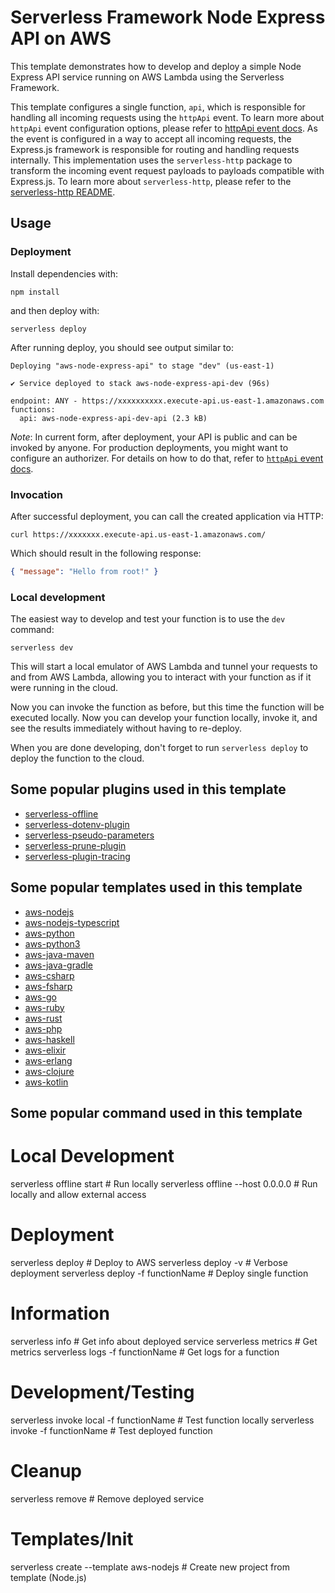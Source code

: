 <!--
title: 'Serverless Framework Node Express API on AWS'
description: 'This template demonstrates how to develop and deploy a simple Node Express API running on AWS Lambda using the Serverless Framework.'
layout: Doc
framework: v4
platform: AWS
language: nodeJS
priority: 1
authorLink: 'https://github.com/serverless'
authorName: 'Serverless, Inc.'
authorAvatar: 'https://avatars1.githubusercontent.com/u/13742415?s=200&v=4'
-->

# Serverless Framework Node Express API on AWS

This template demonstrates how to develop and deploy a simple Node Express API service running on AWS Lambda using the Serverless Framework.

This template configures a single function, `api`, which is responsible for handling all incoming requests using the `httpApi` event. To learn more about `httpApi` event configuration options, please refer to [httpApi event docs](https://www.serverless.com/framework/docs/providers/aws/events/http-api/). As the event is configured in a way to accept all incoming requests, the Express.js framework is responsible for routing and handling requests internally. This implementation uses the `serverless-http` package to transform the incoming event request payloads to payloads compatible with Express.js. To learn more about `serverless-http`, please refer to the [serverless-http README](https://github.com/dougmoscrop/serverless-http).

## Usage

### Deployment

Install dependencies with:

```
npm install
```

and then deploy with:

```
serverless deploy
```

After running deploy, you should see output similar to:

```
Deploying "aws-node-express-api" to stage "dev" (us-east-1)

✔ Service deployed to stack aws-node-express-api-dev (96s)

endpoint: ANY - https://xxxxxxxxxx.execute-api.us-east-1.amazonaws.com
functions:
  api: aws-node-express-api-dev-api (2.3 kB)
```

_Note_: In current form, after deployment, your API is public and can be invoked by anyone. For production deployments, you might want to configure an authorizer. For details on how to do that, refer to [`httpApi` event docs](https://www.serverless.com/framework/docs/providers/aws/events/http-api/).

### Invocation

After successful deployment, you can call the created application via HTTP:

```
curl https://xxxxxxx.execute-api.us-east-1.amazonaws.com/
```

Which should result in the following response:

```json
{ "message": "Hello from root!" }
```

### Local development

The easiest way to develop and test your function is to use the `dev` command:

```
serverless dev
```

This will start a local emulator of AWS Lambda and tunnel your requests to and from AWS Lambda, allowing you to interact with your function as if it were running in the cloud.

Now you can invoke the function as before, but this time the function will be executed locally. Now you can develop your function locally, invoke it, and see the results immediately without having to re-deploy.

When you are done developing, don't forget to run `serverless deploy` to deploy the function to the cloud.

## Some popular plugins used in this template

-   [serverless-offline](https://www.serverless.com/plugins/serverless-offline)
-   [serverless-dotenv-plugin](https://www.serverless.com/plugins/serverless-dotenv-plugin)
-   [serverless-pseudo-parameters](https://www.serverless.com/plugins/serverless-pseudo-parameters)
-   [serverless-prune-plugin](https://www.serverless.com/plugins/serverless-prune-plugin)
-   [serverless-plugin-tracing](https://www.serverless.com/plugins/serverless-plugin-tracing)

## Some popular templates used in this template

-   [aws-nodejs](https://www.serverless.com/framework/docs/providers/aws/cli-reference/create#aws-nodejs)
-   [aws-nodejs-typescript](https://www.serverless.com/framework/docs/providers/aws/cli-reference/create#aws-nodejs-typescript)
-   [aws-python](https://www.serverless.com/framework/docs/providers/aws/cli-reference/create#aws-python)
-   [aws-python3](https://www.serverless.com/framework/docs/providers/aws/cli-reference/create#aws-python3)
-   [aws-java-maven](https://www.serverless.com/framework/docs/providers/aws/cli-reference/create#aws-java-maven)
-   [aws-java-gradle](https://www.serverless.com/framework/docs/providers/aws/cli-reference/create#aws-java-gradle)
-   [aws-csharp](https://www.serverless.com/framework/docs/providers/aws/cli-reference/create#aws-csharp)
-   [aws-fsharp](https://www.serverless.com/framework/docs/providers/aws/cli-reference/create#aws-fsharp)
-   [aws-go](https://www.serverless.com/framework/docs/providers/aws/cli-reference/create#aws-go)
-   [aws-ruby](https://www.serverless.com/framework/docs/providers/aws/cli-reference/create#aws-ruby)
-   [aws-rust](https://www.serverless.com/framework/docs/providers/aws/cli-reference/create#aws-rust)
-   [aws-php](https://www.serverless.com/framework/docs/providers/aws/cli-reference/create#aws-php)
-   [aws-haskell](https://www.serverless.com/framework/docs/providers/aws/cli-reference/create#aws-haskell)
-   [aws-elixir](https://www.serverless.com/framework/docs/providers/aws/cli-reference/create#aws-elixir)
-   [aws-erlang](https://www.serverless.com/framework/docs/providers/aws/cli-reference/create#aws-erlang)
-   [aws-clojure](https://www.serverless.com/framework/docs/providers/aws/cli-reference/create#aws-clojure)
-   [aws-kotlin](https://www.serverless.com/framework/docs/providers/aws/cli-reference/create#aws-kotlin)

## Some popular command used in this template

# Local Development

serverless offline start # Run locally
serverless offline --host 0.0.0.0 # Run locally and allow external access

# Deployment

serverless deploy # Deploy to AWS
serverless deploy -v # Verbose deployment
serverless deploy -f functionName # Deploy single function

# Information

serverless info # Get info about deployed service
serverless metrics # Get metrics
serverless logs -f functionName # Get logs for a function

# Development/Testing

serverless invoke local -f functionName # Test function locally
serverless invoke -f functionName # Test deployed function

# Cleanup

serverless remove # Remove deployed service

# Templates/Init

serverless create --template aws-nodejs # Create new project from template (Node.js)
